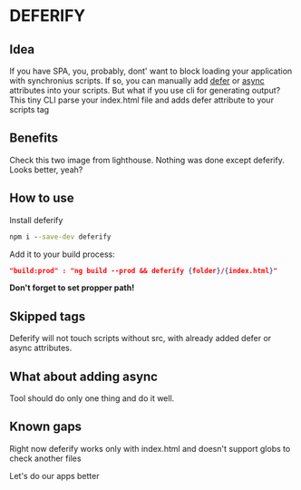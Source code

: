# DEFERIFY

## Idea

If you have SPA, you, probably, dont' want to block loading your application with synchronius scripts. If so, you can manually add [defer](https://www.w3schools.com/tags/att_script_defer.asp) or [async](https://www.w3schools.com/tags/att_script_async.asp) attributes into your scripts. But what if you use cli for generating output? This tiny CLI parse your index.html file and adds defer attribute to your scripts tag

## Benefits

Check this two image from lighthouse. Nothing was done except deferify. Looks better, yeah?

## How to use

Install deferify

```cmd
npm i --save-dev deferify
```

Add it to your build process:

```json
"build:prod" : "ng build --prod && deferify {folder}/{index.html}"
```

**Don't forget to set propper path!**

## Skipped tags

Deferify will not touch scripts without src, with already added defer or async attributes.

## What about adding async

Tool should do only one thing and do it well.

## Known gaps

Right now deferify works only with index.html and doesn't support globs to check another files

Let's do our apps better